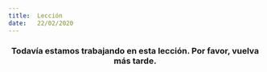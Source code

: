 ```yaml
---
title:  Lección
date:   22/02/2020
---
```


### <center>Todavía estamos trabajando en esta lección. Por favor, vuelva más tarde.</center>